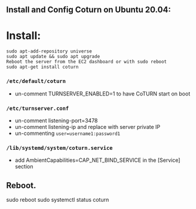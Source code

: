 ## Install and Config Coturn on Ubuntu 20.04:

# Install:
```
sudo apt-add-repository universe
sudo apt update && sudo apt upgrade
Reboot the server from the EC2 dashboard or with sudo reboot
sudo apt-get install coturn
```


### `/etc/default/coturn`
* un-comment TURNSERVER_ENABLED=1 to have CoTURN start on boot
### `/etc/turnserver.conf`
*  un-comment listening-port=3478
* un-comment listening-ip and replace with server private IP
* un-commenting `user=username1:password1` 

### `/lib/systemd/system/coturn.service`
* add AmbientCapabilities=CAP_NET_BIND_SERVICE in the [Service] section

## Reboot.
sudo reboot
sudo systemctl status coturn
